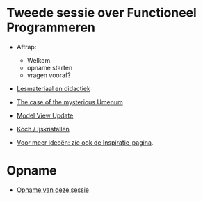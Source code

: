 # Tweede sessie over Functioneel Programmeren


+ Aftrap:
  + Welkom.
  + opname starten
  + vragen vooraf?

+ [Lesmateriaal en didactiek](../docentinfo/didactiek)

+ [The case of the mysterious Umenum](umenum)

+ [Model View Update](nascholing-programming-paradigms-2.pdf)

+ [Koch / Ijskristallen](ijskristal)

+ [Voor meer ideeën: zie ook de Inspiratie-pagina](../allsorts).

# Opname

+ [Opname van deze sessie](https://www.dropbox.com/s/3lxs2mcj76ipc3u/recording-nascholing-25nov2020.mp4?dl=0)
